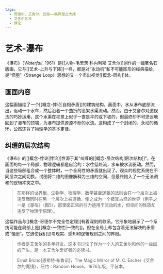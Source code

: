 ```yaml
---
tags:
  - 哥德尔、艾舍尔、巴赫——集异璧之大成
  - 艾舍尔艺术
  - 悖论
---
```


# 艺术-瀑布

《瀑布》（*Waterfall*, 1961）是[[人物-毛里茨·科内利斯·艾舍尔]]创作的一幅著名石版画，它与[[艺术-上升与下降]]一样，都是对“永动机”和不可能图形的经典描绘，是“怪圈”（Strange Loop）思想的又一个杰出视觉[[概念-同构]]体。

## 画面内容

这幅画描绘了一个[[概念-悖论|自相矛盾]]的建筑结构。画面中，水从瀑布底部流出，驱动一个水车，然后沿着一个曲折的高架水渠流动。然而，由于艾舍尔对透视法的巧妙运用，这个水渠在视觉上似乎一直是平的或下坡的，但最终却不可思议地回到了瀑布的顶端，为瀑布提供源源不断的水流。这构成了一个封闭的、永动的循环，公然违背了物理学的基本定律。

## 纠缠的层次结构

《瀑布》的[[概念-悖论|悖论]]性源于其“纠缠的[[概念-层次结构|层次结构]]”。在画面的每一个局部，物理逻辑都是自洽的：水往低处流，水车被水流驱动。然而，当这些局部组合成一个整体时，一个全局性的矛盾就出现了。观众的视觉系统在不同层次之间切换，试图将二维的图像解释为三维的空间，但最终陷入了一个无法调和的逻辑冲突之中。

> 在那样的世界里，生物学、物理学、数学甚至逻辑的法则会在一个层次上被违反而同时在另一个层次上被遵循，使之成为一个极其古怪的世界（例子之一是《瀑布》（图5），那里面正常的引力适用于流动的水，但空间的性质却违反了物理学原理）。

这幅作品与[[概念-哥德尔不完全性定理]]有着深刻的联系。它形象地展示了一个系统可能在局部上是[[概念-一致性|一致的]]，但在全局上却包含着无法解决的矛盾或“怪圈”。它迫使我们思考现实、感知和逻辑规则之间的界限。

> 作者是艾舍尔的多年好友。这本书讨论了作为一个人的艾舍尔和他的一些画的产生。是一本艾舍尔爱好者的必读书。
> 
> Ernst Bruno\[恩斯特·布鲁诺\]，The Magic Mirror of M. C. Escher《艾舍尔的魔镜》，纽约：Random House，1976年版，平装本。
